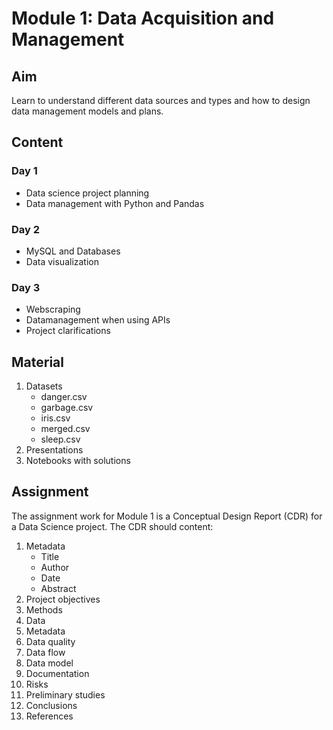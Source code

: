 # Module 1: Data Acquisition and Management
## **Aim**
Learn to understand different data sources and types and how to design data management models and plans.

## **Content**
### Day 1
* Data science project planning
* Data management with Python and Pandas
### Day 2
* MySQL and Databases
* Data visualization
### Day 3
* Webscraping
* Datamanagement when using APIs
* Project clarifications

## Material
1. Datasets
    * danger.csv
    * garbage.csv
    * iris.csv
    * merged.csv
    * sleep.csv
2. Presentations
3. Notebooks with solutions

## Assignment
The assignment work for Module 1 is a Conceptual Design Report (CDR) for a Data Science project. 
The CDR should content:
1. Metadata
    * Title
    * Author
    * Date
    * Abstract
2. Project objectives
3. Methods
4. Data
5. Metadata
6. Data quality
7. Data flow
8. Data model
9. Documentation
10. Risks
11. Preliminary studies
12. Conclusions
13. References
